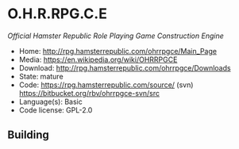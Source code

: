 # O.H.R.RPG.C.E

_Official Hamster Republic Role Playing Game Construction Engine_

- Home: http://rpg.hamsterrepublic.com/ohrrpgce/Main_Page
- Media: https://en.wikipedia.org/wiki/OHRRPGCE
- Download: http://rpg.hamsterrepublic.com/ohrrpgce/Downloads
- State: mature
- Code: https://rpg.hamsterrepublic.com/source/ (svn) https://bitbucket.org/rbv/ohrrpgce-svn/src
- Language(s): Basic
- Code license: GPL-2.0

## Building

